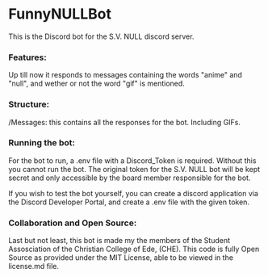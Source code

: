# FunnyNULLBot
This is the Discord bot for the S.V. NULL discord server.

### Features:
Up till now it responds to messages containing the words "anime" and "null", and wether or not the word "gif" is mentioned.

### Structure:
/Messages: this contains all the responses for the bot. Including GIFs.

### Running the bot:
For the bot to run, a .env file with a Discord_Token is required. Without this you cannot run the bot.
The original token for the S.V. NULL bot will be kept secret and only accessible by the board member responsible for the bot.

If you wish to test the bot yourself, you can create a discord application via the Discord Developer Portal, and create a .env file with the given token.

### Collaboration and Open Source:
Last but not least, this bot is made my the members of the Student Assosciation of the Christian College of Ede, (CHE).
This code is fully Open Source as provided under the MIT License, able to be viewed in the license.md file.

